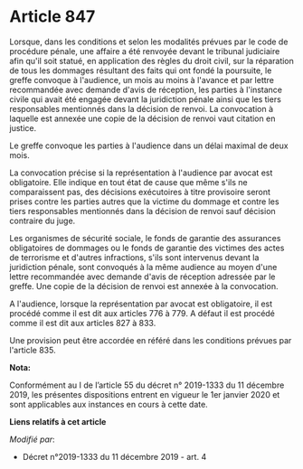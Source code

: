 # Article 847

Lorsque, dans les conditions et selon les modalités prévues par le code de procédure pénale, une affaire a été renvoyée
devant le tribunal judiciaire afin qu'il soit statué, en application des règles du droit civil, sur la réparation de tous les
dommages résultant des faits qui ont fondé la poursuite, le greffe convoque à l'audience, un mois au moins à l'avance et par
lettre recommandée avec demande d'avis de réception, les parties à l'instance civile qui avait été engagée devant la
juridiction pénale ainsi que les tiers responsables mentionnés dans la décision de renvoi. La convocation à laquelle est
annexée une copie de la décision de renvoi vaut citation en justice.

Le greffe convoque les parties à l'audience dans un délai maximal de deux mois.

La convocation précise si la représentation à l'audience par avocat est obligatoire. Elle indique en tout état de cause que
même s'ils ne comparaissent pas, des décisions exécutoires à titre provisoire seront prises contre les parties autres que la
victime du dommage et contre les tiers responsables mentionnés dans la décision de renvoi sauf décision contraire du juge.

Les organismes de sécurité sociale, le fonds de garantie des assurances obligatoires de dommages ou le fonds de garantie des
victimes des actes de terrorisme et d'autres infractions, s'ils sont intervenus devant la juridiction pénale, sont convoqués
à la même audience au moyen d'une lettre recommandée avec demande d'avis de réception adressée par le greffe. Une copie de la
décision de renvoi est annexée à la convocation.

A l'audience, lorsque la représentation par avocat est obligatoire, il est procédé comme il est dit aux articles 776 à 779. A
défaut il est procédé comme il est dit aux articles 827 à 833.

Une provision peut être accordée en référé dans les conditions prévues par l'article 835.

**Nota:**

Conformément au I de l’article 55 du décret n° 2019-1333 du 11 décembre 2019, les présentes dispositions entrent en vigueur
le 1er janvier 2020 et sont applicables aux instances en cours à cette date.

**Liens relatifs à cet article**

_Modifié par_:

  - Décret n°2019-1333 du 11 décembre 2019 - art. 4
